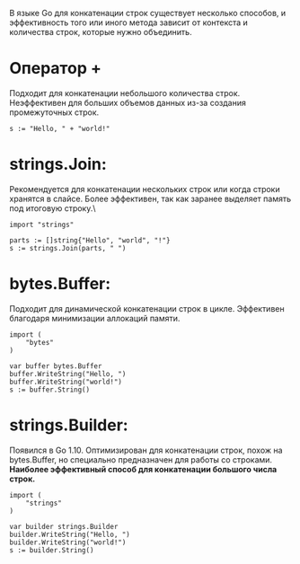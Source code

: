 В языке Go для конкатенации строк существует несколько способов, и эффективность того или иного метода зависит от контекста и количества строк, которые нужно объединить. 

# Оператор +
Подходит для конкатенации небольшого количества строк.
Неэффективен для больших объемов данных из-за создания промежуточных строк.
```
s := "Hello, " + "world!"
```
# strings.Join:
Рекомендуется для конкатенации нескольких строк или когда строки хранятся в слайсе.
Более эффективен, так как заранее выделяет память под итоговую строку.\
```
import "strings"

parts := []string{"Hello", "world", "!"}
s := strings.Join(parts, " ")
```
# bytes.Buffer:
Подходит для динамической конкатенации строк в цикле.
Эффективен благодаря минимизации аллокаций памяти.
```
import (
    "bytes"
)

var buffer bytes.Buffer
buffer.WriteString("Hello, ")
buffer.WriteString("world!")
s := buffer.String()
```
# strings.Builder:
Появился в Go 1.10.
Оптимизирован для конкатенации строк, похож на bytes.Buffer, но специально предназначен для работы со строками.
**Наиболее эффективный способ для конкатенации большого числа строк.**
```
import (
    "strings"
)

var builder strings.Builder
builder.WriteString("Hello, ")
builder.WriteString("world!")
s := builder.String()
```
